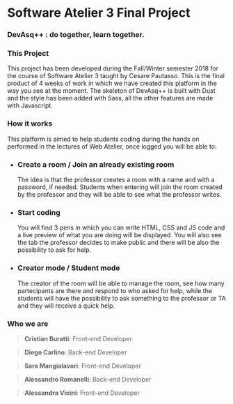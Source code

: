 # Software Atelier 3 Final Project
### DevAsq++ : do together, learn together.

### This Project
This project has been developed during the Fall/Winter semester 2018 for the course of Software Atelier 3 taught by Cesare Pautasso. This is the final product of 4 weeks of work in which we have created this platform in the way you see at the moment. The skeleton of DevAsq++ is built with Dust and the style has been added with Sass, all the other features are made with Javascript.

### How it works
This platform is aimed to help students coding during the hands on performed in the lectures of Web Atelier, once logged you will be able to:
  - ### Create a room / Join an already existing room
    The idea is that the professor creates a room with a name and with a password, if needed. Students when entering will join the room created by the professor and they will be able to see what the professor writes.

  - ### Start coding
    You will find 3 pens in which you can write HTML, CSS and JS code and a live preview of what you are doing will be displayed. You will also see the tab the professor decides to make public and there will be also the possibility to ask for help.

  - ### Creator mode / Student mode
    The creator of the room will be able to manage the room, see how many partecipants are there and respond to who asked for help, while the students will have the possibility to ask something to the professor or TA and they will receive a quick help.

### Who we are
>**Cristian Buratti**: Front-end Developer

>**Diego Carlino**: Back-end Developer

>**Sara Mangialavori**: Front-end Developer

>**Alessandro Romanelli**: Back-end Developer

>**Alessandra Vicini**: Front-end Developer


